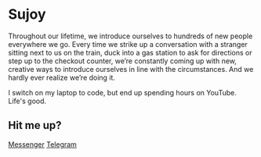 # Sujoy

Throughout our lifetime, we introduce ourselves to hundreds of new people everywhere we go. Every time we strike up a conversation with a stranger sitting next to us on the train, duck into a gas station to ask for directions or step up to the checkout counter, we’re constantly coming up with new, creative ways to introduce ourselves in line with the circumstances. And we hardly ever realize we’re doing it.

I switch on my laptop to code, but end up spending hours on YouTube. Life's good.



## Hit me up?
[Messenger](http://m.me/sujoy.datta.906)
[Telegram](https://t.me/sujoyyyy)
